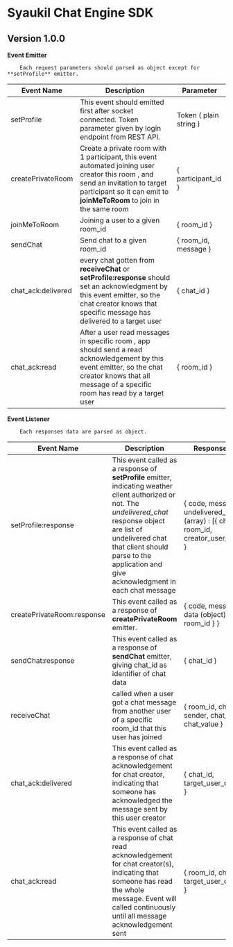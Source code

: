 # Syaukil Chat Engine SDK

## Version 1.0.0

**Event Emitter**

        Each request parameters should parsed as object except for **setProfile** emitter.

| Event Name | Description | Parameter |
| --- | --- | --- |
| setProfile | This event should emitted first after socket connected. Token parameter given by login endpoint from REST API. | Token ( plain string ) |
| createPrivateRoom | Create a private room with 1 participant, this event automated joining user creator this room , and send an invitation to target participant so it can emit to **joinMeToRoom** to join in the same room | { participant\_id } |
| joinMeToRoom | Joining a user to a given room\_id | { room\_id } |
| sendChat | Send chat to a given room\_id | { room\_id, message } |
| chat\_ack:delivered | every chat gotten from **receiveChat** or **setProfile:response** should set an acknowledgment by this event emitter, so the chat creator knows that specific message has delivered to a target user | { chat\_id } |
| chat\_ack:read | After a user read messages in specific room , app should send a read acknowledgement by this event emitter, so the chat creator knows that all message of a specific room has read by a target user | { room\_id } |



**Event Listener**

        Each responses data are parsed as object.

| Event Name | Description | Response Data |
| --- | --- | --- |
| setProfile:response | This event called as a response of **setProfile** emitter, indicating weather client authorized or not. The _undelivered\_chat_ response object are list of undelivered chat that client should parse to the application and give acknowledgment in each chat message | { code, message, undelivered\_chat (array) : [{ chat\_id, room\_id, creator\_user\_id } ,...] } |
| createPrivateRoom:response | This event called as a response of **createPrivateRoom** emitter. | { code, message, data (object) : { room\_id } } |
| sendChat:response | This event called as a response of **sendChat** emitter, giving chat\_id as identifier of chat data | { chat\_id } |
| receiveChat | called when a user got a chat message from another user of a specific room\_id that this user has joined | { room\_id, chat\_id, sender, chat\_type, chat\_value } |
| chat\_ack:delivered | This event called as a response of chat acknowledgement for chat creator, indicating that someone has acknowledged the message sent by this user creator | { chat\_id, target\_user\_delivered } |
| chat\_ack:read | This event called as a response of chat read acknowledgement for chat creator(s), indicating that someone has read the whole message. Event will called continuously until all message acknowledgement sent | { room\_id, chat\_id, target\_user\_delivered } |